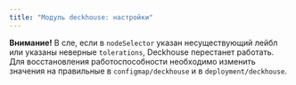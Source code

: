 ```yaml
---
title: "Модуль deckhouse: настройки"
---
```


<!-- SCHEMA -->

**Внимание!** В сле, если в `nodeSelector` указан несуществующий лейбл или указаны неверные `tolerations`, Deckhouse перестанет работать. Для восстановления работоспособности необходимо изменить значения на правильные в `configmap/deckhouse` и в `deployment/deckhouse`.
